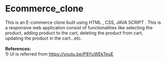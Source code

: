 # Ecommerce_clone
This is an E-commerce clone built using HTML , CSS, JAVA SCRIPT . This is a responsive web application consist of functionalities like selecting the product, adding product to the cart, deleting the product from cart, updating the product in the cart...etc.
<br/>
<br/> **References:** 
<br/>1) UI is referred from https://youtu.be/P8YuWEkTeuE
